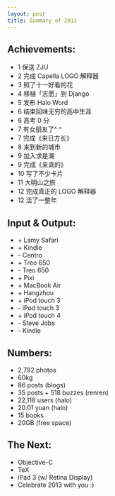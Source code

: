 ```yaml
---
layout: post
title: Summary of 2011
---
```


<!-- more -->

## Achievements:

<ul class="moments">
<li><span class="month">1</span> 保送 ZJU</li>
<li><span class="month">2</span> 完成 Capella LOGO 解释器</li>
<li><span class="month">3</span> 照了十一好看的花</li>
<li><span class="month">4</span> 移植「志愿」到 Django</li>
<li><span class="month">5</span> 发布 Halo Word</li>
<li><span class="month">6</span> 结束回味无穷的高中生涯</li>
<li><span class="month">6</span> 高考 0 分</li>
<li><span class="month">7</span> 有女朋友了^ ^</li>
<li><span class="month">7</span> 完成《来日方长》</li>
<li><span class="month">8</span> 来到新的城市</li>
<li><span class="month">9</span> 加入求是潮</li>
<li><span class="month">9</span> 完成《来真的》</li>
<li><span class="month">10</span> 写了不少卡片</li>
<li><span class="month">11</span> 大明山之旅</li>
<li><span class="month">12</span> 完成真正的 LOGO 解释器</li>
<li><span class="month">12</span> 活了一整年</li>
</ul>

## Input & Output:

<ul class="io">
<li>+ Lamy Safari</li>
<li>+ Kindle</li>
<li>- Centro</li>
<li>+ Treo 650</li>
<li>- Treo 650</li>
<li>+ Pixi</li>
<li>+ MacBook Air</li>
<li>+ Hangzhou</li>
<li>+ iPod touch 3</li>
<li>- iPod touch 3</li>
<li>+ iPod touch 4</li>
<li>- Steve Jobs</li>
<li>- Kindle</li>
</ul>

## Numbers:

* 2,792 photos
* 60kg
* 86 posts (blogs)
* 35 posts + 518 buzzes (renren)
* 22,118 users (halo)
* 20.01 yuan (halo)
* 15 books
* 20GB (free space)

## The Next:

* Objective-C
* TeX
* iPad 3 (w/ Retina Display)
* Celebrate 2013 with you :)
